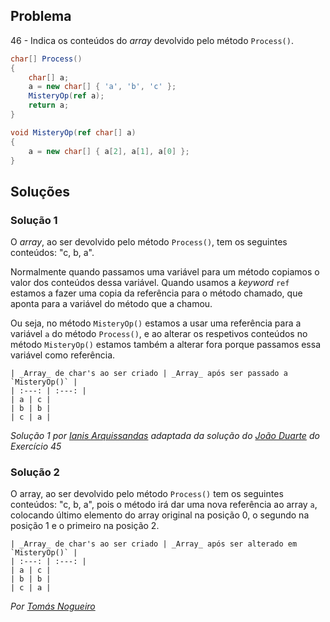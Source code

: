 ## Problema

46 - Indica os conteúdos do  _array_ devolvido pelo método `Process()`.

```cs
char[] Process()
{
    char[] a;
    a = new char[] { 'a', 'b', 'c' };
    MisteryOp(ref a);
    return a;
}

void MisteryOp(ref char[] a)
{
    a = new char[] { a[2], a[1], a[0] };
}
```

## Soluções

### Solução 1

O _array_, ao ser devolvido pelo método `Process()`, tem os seguintes
conteúdos: "c, b, a". 

Normalmente quando passamos uma variável para um método copiamos o valor dos
conteúdos dessa variável. Quando usamos a _keyword_ `ref` estamos a fazer uma 
copia da referência para o método chamado, que aponta para a variável do método
que a chamou.

Ou seja, no método `MisteryOp()` estamos a usar uma referência para a variável
`a` do método `Process()`, e ao alterar os respetivos conteúdos no método
`MisteryOp()` estamos também a alterar fora porque passamos essa variável como
referência.

```
| _Array_ de char's ao ser criado | _Array_ após ser passado a `MisteryOp()` |
| :---: | :---: |
| a | c |
| b | b |
| c | a |
``` 

*Solução 1 por [Ianis Arquissandas](https://github.com/Insoel) adaptada da
solução do [João Duarte](https://github.com/JoaoAlexandreDuarte) do Exercício
45*

### Solução 2

O array, ao ser devolvido pelo método `Process()` tem os seguintes conteúdos:
"c, b, a", pois o método irá dar uma nova referência ao array `a`, colocando 
último elemento do array original na posição 0, o segundo na posição 1 e o 
primeiro na posição 2.

```
| _Array_ de char's ao ser criado | _Array_ após ser alterado em `MisteryOp()` |
| :---: | :---: |
| a | c |
| b | b |
| c | a |
```

*Por [Tomás Nogueiro](https://github.com/TN-10)*
